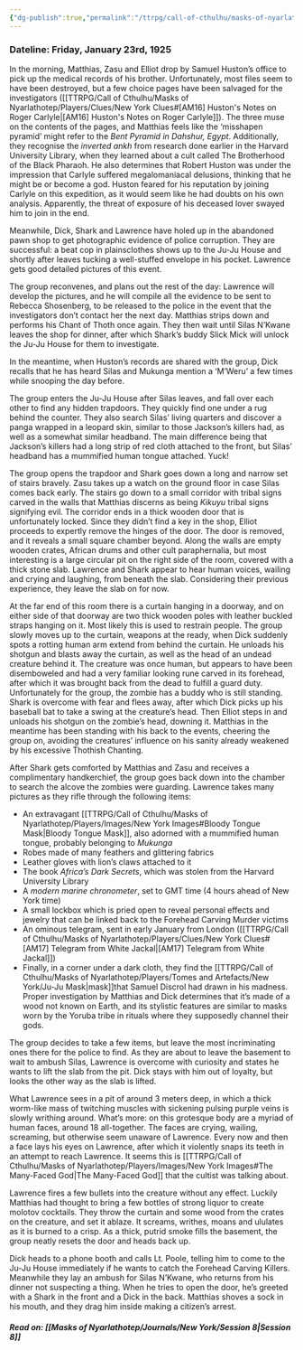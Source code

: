 ```yaml
---
{"dg-publish":true,"permalink":"/ttrpg/call-of-cthulhu/masks-of-nyarlathotep/players/journals/new-york/session-7/","tags":["TTRPG/Games/MoN"]}
---
```


### Dateline: Friday, January 23rd, 1925
In the morning, Matthias, Zasu and Elliot drop by Samuel Huston’s office to pick up the medical records of his brother. Unfortunately, most files seem to have been destroyed, but a few choice pages have been salvaged for the investigators ([[TTRPG/Call of Cthulhu/Masks of Nyarlathotep/Players/Clues/New York Clues#[AM16] Huston's Notes on Roger Carlyle\|[AM16] Huston's Notes on Roger Carlyle]]). The three muse on the contents of the pages, and Matthias feels like the ‘misshapen pyramid’ might refer to the *Bent Pyramid in Dahshur, Egypt*. Additionally, they recognise the *inverted ankh* from research done earlier in the Harvard University Library, when they learned about a cult called The Brotherhood of the Black Pharaoh. He also determines that Robert Huston was under the impression that Carlyle suffered megalomaniacal delusions, thinking that he might be or become a god. Huston feared for his reputation by joining Carlyle on this expedition, as it would seem like he had doubts on his own analysis. Apparently, the threat of exposure of his deceased lover swayed him to join in the end.

Meanwhile, Dick, Shark and Lawrence have holed up in the abandoned pawn shop to get photographic evidence of police corruption. They are successful: a beat cop in plainsclothes shows up to the Ju-Ju House and shortly after leaves tucking a well-stuffed envelope in his pocket. Lawrence gets good detailed pictures of this event.

The group reconvenes, and plans out the rest of the day: Lawrence will develop the pictures, and he will compile all the evidence to be sent to Rebecca Shosenberg, to be released to the police in the event that the investigators don’t contact her the next day. Matthias strips down and performs his Chant of Thoth once again. They then wait until Silas N’Kwane leaves the shop for dinner, after which Shark’s buddy Slick Mick will unlock the Ju-Ju House for them to investigate.

In the meantime, when Huston’s records are shared with the group, Dick recalls that he has heard Silas and Mukunga mention a ‘M’Weru’ a few times while snooping the day before.

The group enters the Ju-Ju House after Silas leaves, and fall over each other to find any hidden trapdoors. They quickly find one under a rug behind the counter. They also search Silas’ living quarters and discover a panga wrapped in a leopard skin, similar to those Jackson’s killers had, as well as a somewhat similar headband. The main difference being that Jackson’s killers had a long strip of red cloth attached to the front, but Silas’ headband has a mummified human tongue attached. Yuck!

The group opens the trapdoor and Shark goes down a long and narrow set of stairs bravely. Zasu takes up a watch on the ground floor in case Silas comes back early. The stairs go down to a small corridor with tribal signs carved in the walls that Matthias discerns as being *Kikuyu* tribal signs signifying evil. The corridor ends in a thick wooden door that is unfortunately locked. Since they didn’t find a key in the shop, Elliot proceeds to expertly remove the hinges of the door. The door is removed, and it reveals a small square chamber beyond. Along the walls are empty wooden crates, African drums and other cult paraphernalia, but most interesting is a large circular pit on the right side of the room, covered with a thick stone slab. Lawrence and Shark appear to hear human voices, wailing and crying and laughing, from beneath the slab. Considering their previous experience, they leave the slab on for now.

At the far end of this room there is a curtain hanging in a doorway, and on either side of that doorway are two thick wooden poles with leather buckled straps hanging on it. Most likely this is used to restrain people. The group slowly moves up to the curtain, weapons at the ready, when Dick suddenly spots a rotting human arm extend from behind the curtain. He unloads his shotgun and blasts away the curtain, as well as the head of an undead creature behind it. The creature was once human, but appears to have been disemboweled and had a very familiar looking rune carved in its forehead, after which it was brought back from the dead to fulfill a guard duty. Unfortunately for the group, the zombie has a buddy who is still standing. Shark is overcome with fear and flees away, after which Dick picks up his baseball bat to take a swing at the creature’s head. Then Elliot steps in and unloads his shotgun on the zombie’s head, downing it. Matthias in the meantime has been standing with his back to the events, cheering the group on, avoiding the creatures’ influence on his sanity already weakened by his excessive Thothish Chanting.

After Shark gets comforted by Matthias and Zasu and receives a complimentary handkerchief, the group goes back down into the chamber to search the alcove the zombies were guarding. Lawrence takes many pictures as they rifle through the following items:

- An extravagant [[TTRPG/Call of Cthulhu/Masks of Nyarlathotep/Players/Images/New York Images#Bloody Tongue Mask\|Bloody Tongue Mask]], also adorned with a mummified human tongue, probably belonging to *Mukunga*
- Robes made of many feathers and glittering fabrics
- Leather gloves with lion’s claws attached to it
- The book *Africa’s Dark Secrets*, which was stolen from the Harvard University Library
- A *modern marine chronometer*, set to GMT time (4 hours ahead of New York time)
- A small lockbox which is pried open to reveal personal effects and jewelry that can be linked back to the Forehead Carving Murder victims
- An ominous telegram, sent in early January from London ([[TTRPG/Call of Cthulhu/Masks of Nyarlathotep/Players/Clues/New York Clues#[AM17] Telegram from White Jackal\|[AM17] Telegram from White Jackal]])
- Finally, in a corner under a dark cloth, they find the [[TTRPG/Call of Cthulhu/Masks of Nyarlathotep/Players/Tomes and Artefacts/New York/Ju-Ju Mask\|mask]]that Samuel Discrol had drawn in his madness. Proper investigation by Matthias and Dick determines that it’s made of a wood not known on Earth, and its stylistic features are similar to masks worn by the Yoruba tribe in rituals where they supposedly channel their gods.

The group decides to take a few items, but leave the most incriminating ones there for the police to find. As they are about to leave the basement to wait to ambush Silas, Lawrence is overcome with curiosity and states he wants to lift the slab from the pit. Dick stays with him out of loyalty, but looks the other way as the slab is lifted.

What Lawrence sees in a pit of around 3 meters deep, in which a thick worm-like mass of twitching muscles with sickening pulsing purple veins is slowly writhing around. What’s more: on this grotesque body are a myriad of human faces, around 18 all-together. The faces are crying, wailing, screaming, but otherwise seem unaware of Lawrence. Every now and then a face lays his eyes on Lawrence, after which it violently snaps its teeth in an attempt to reach Lawrence. It seems this is [[TTRPG/Call of Cthulhu/Masks of Nyarlathotep/Players/Images/New York Images#The Many-Faced God\|The Many-Faced God]] that the cultist was talking about. 

Lawrence fires a few bullets into the creature without any effect. Luckily Matthias had thought to bring a few bottles of strong liquor to create molotov cocktails. They throw the curtain and some wood from the crates on the creature, and set it ablaze. It screams, writhes, moans and ululates as it is burned to a crisp. As a thick, putrid smoke fills the basement, the group neatly resets the door and heads back up.

Dick heads to a phone booth and calls Lt. Poole, telling him to come to the Ju-Ju House immediately if he wants to catch the Forehead Carving Killers. Meanwhile they lay an ambush for Silas N’Kwane, who returns from his dinner not suspecting a thing. When he tries to open the door, he’s greeted with a Shark in the front and a Dick in the back. Matthias shoves a sock in his mouth, and they drag him inside making a citizen’s arrest.

##### Read on: [[Masks of Nyarlathotep/Journals/New York/Session 8\|Session 8]]